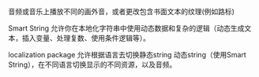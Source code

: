 音频或音乐上播放不同的画外音，或者更改包含书面文本的纹理(例如路标)

Smart String 允许你在本地化字符串中使用动态数据和复杂的逻辑（动态生成文本，插入变量、处理复数、使用条件逻辑等）。

localization package 允许根据语言去切换静态string 动态string（使用Smart String），在不同语言切换显示的不同资源，以及音频。

